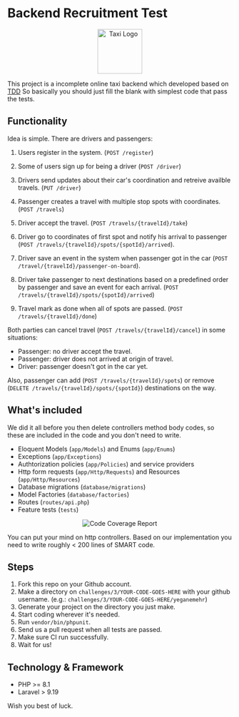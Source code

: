 # Backend Recruitment Test

<p align="center"><img src="https://raw.githubusercontent.com/dnj/developer-recruitment/master/challenges/3/misc/logo.svg" width="100" alt="Taxi Logo"></p>

This project is a incomplete online taxi backend which developed based on [TDD](https://en.wikipedia.org/wiki/Test-driven_development) So basically you should just fill the blank with simplest code that pass the tests.

## Functionality
Idea is simple. There are drivers and passengers:

1. Users register in the system. (`POST /register`)

2. Some of users sign up for being a driver (`POST /driver`)

3. Drivers send updates about their car's coordination and retreive availble travels. (`PUT /driver`)

4. Passenger creates a travel with multiple stop spots with coordinates. (`POST /travels`)

5. Driver accept the travel. (`POST /travels/{travelId}/take`)

6. Driver go to coordinates of first spot and notify his arrival to passenger (`POST /travels/{travelId}/spots/{spotId}/arrived`).

7. Driver save an event in the system when passenger got in the car (`POST /travel/{travelId}/passenger-on-board`).

8. Driver take passenger to next destinations based on a predefined order by passenger and save an event for each arrival. (`POST /travels/{travelId}/spots/{spotId}/arrived`)

9. Travel mark as done when all of spots are passed.
(`POST /travels/{travelId}/done`)

Both parties can cancel travel (`POST /travels/{travelId}/cancel`) in some situations:
- Passenger: no driver accept the travel.
- Passenger: driver does not arrived at origin of travel.
- Driver: passenger doesn't got in the car yet.

Also, passenger can add (`POST /travels/{travelId}/spots`) or remove (`DELETE /travels/{travelId}/spots/{spotId}`) destinations on the way.

## What's included
We did it all before you then delete controllers method body codes, so these are included in the code and you don't need to write.   

- Eloquent Models (`app/Models`) and Enums (`app/Enums`)
- Exceptions (`app/Exceptions`)
- Authtorization policies (`app/Policies`) and service providers
- Http form requests (`app/Http/Requests`) and Resources (`app/Http/Resources`) 
- Database migrations (`database/migrations`)
- Model Factories (`database/factories`)
- Routes (`routes/api.php`)
- Feature tests (`tests`)

<p align="center">
  <img alt="Code Coverage Report" src="https://raw.githubusercontent.com/dnj/developer-recruitment/master/challenges/3/misc/code-coverage.png">
</p>

You can put your mind on http controllers.
Based on our implementation you need to write roughly < 200 lines of SMART code.


## Steps
1. Fork this repo on your Github account.
2. Make a directory on `challenges/3/YOUR-CODE-GOES-HERE` with your github username. (e.g.: `challenges/3/YOUR-CODE-GOES-HERE/yeganemehr`)
3. Generate your project on the directory you just make.
4. Start coding wherever it's needed.
5. Run `vendor/bin/phpunit`.
6. Send us a pull request when all tests are passed.
7. Make sure CI run successfully.
8. Wait for us!


## Technology & Framework
- PHP >= 8.1
- Laravel > 9.19


Wish you best of luck.